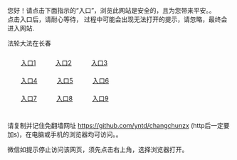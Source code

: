 您好！请点击下面指示的“入口”，浏览此网站是安全的，且为您带来平安。。 <br/>
点击入口后，请耐心等待， 过程中可能会出现无法打开的提示，请忽略，最终会进入网站. </br>

法轮大法在长春<br/>
<div style="padding:10px"><a style="margin:20px" target="_blank" href="https://d27r7w6lx1aaz3.cloudfront.net/2Qpsp?hzvrpxz" id="ccLink1" rel="nofollow">入口1</a> <a target="_blank" style="margin:20px" href="https://d3ul0ot0499rji.cloudfront.net/2Qpsp?bwoos" id="ccLink2" rel="nofollow">入口2</a> <a style="margin:20px" target="_blank" href="https://d2n6xzdx3dopyc.cloudfront.net/2Qpsp?bdxihn" id="ccLink3" rel="nofollow">入口3</a></div>

<div style="padding:10px" ><a style="margin:20px" target="_blank" href="https://d27r7w6lx1aaz3.cloudfront.net/2Qpsp?hzvrpxz" id="ccLink4" rel="nofollow">入口4</a> <a style="margin:20px" href="https://d3ul0ot0499rji.cloudfront.net/2Qpsp?bwoos" target="_blank" id="ccLink5" rel="nofollow">入口5</a> <a style="margin:20px" href="https://d2n6xzdx3dopyc.cloudfront.net/2Qpsp?bdxihn" target="_blank" id="ccLink6" rel="nofollow">入口6</a></div>

<div style="padding:10px"><a style="margin:20px" target="_blank" href="https://d27r7w6lx1aaz3.cloudfront.net/2Qpsp?hzvrpxz" id="ccLink7" rel="nofollow">入口7</a> <a style="margin:20px" href="https://d3ul0ot0499rji.cloudfront.net/2Qpsp?bwoos" target="_blank" id="ccLink8" rel="nofollow">入口8</a> <a style="margin:20px" target="_blank" href="https://d2n6xzdx3dopyc.cloudfront.net/2Qpsp?bdxihn" id="ccLink9" rel="nofollow">入口9</a></div>

<br/>



请复制并记住免翻墙网址 https://github.com/yntd/changchunzx (http后一定要加s)，在电脑或手机的浏览器均可访问。。<br/>

微信如提示停止访问该网页，须先点击右上角，选择浏览器打开。
